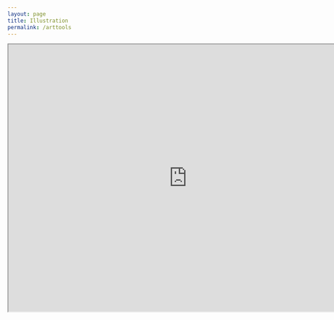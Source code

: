 ```yaml
---
layout: page
title: Illustration
permalink: /arttools
---
```

<center><iframe src="https://lwflouisa.github.io/Portfolio/ArtImplements/index.html" height="600px" width="800px"></center><br />

This will be a break down of my tools I used for illustration.

### Drawing Implements
-- Mechanical Pencil<br />
-- Ruler ( Border Construction )<br />
-- Reed Pen<br />
-- Sharpened Matchstick<br />
-- Dip Pen<br />
-- Bimoji pens<br />

Others coming soon.

### Brushes
-- Sumi Brush<br />
-- Winsor Brush<br />
-- Acrylic Brush<br />

Weighing the merits of:

-- Own Hair Brush

### Permanent Ink
You can use watercolor brushes or manga pens for these inks.

-- India Ink<br />
-- Deleter Ink<br />
-- Other Archival Ink<br />

### Natural Inks
-- Blood Ink - Ink made out of your own blood. Acrylic brush.<br />
-- Charcoal Ink - Ink made out of charcoal. Reed pen is most desireable.<br />

### Lettering Fonts
-- Hafestran Font<br />
-- Fraponic Font<br />
